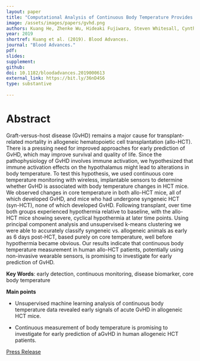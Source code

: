 ```yaml
---
layout: paper
title: "Computational Analysis of Continuous Body Temperature Provides Early Discrimination of Graft-versus-Host Disease in Mice"
image: /assets/images/papers/gvhd.png
authors: Kuang He, Zhenke Wu, Hideaki Fujiwara, Steven Whitesall, Cynthia K Zajac, Sung Won Choi, Pavan Reddy, Muneesh Tewari
year: 2019
shortref: Kuang et al. (2019). Blood Advances.
journal: "Blood Advances."
pdf: 
slides: 
supplement: 
github: 
doi: 10.1182/bloodadvances.2019000613
external_link: https://bit.ly/36nD4S6
type: substantive
 
---
```


# Abstract

Graft-versus-host disease (GvHD) remains a major cause for transplant-related mortality in allogeneic hematopoietic cell transplantation (allo-HCT). There is a pressing need for improved approaches for early prediction of GvHD, which may improve survival and quality of life. Since the pathophysiology of GvHD involves immune activation, we hypothesized that immune activation effects on the hypothalamus might lead to alterations in body temperature. To test this hypothesis, we used continuous core temperature monitoring with wireless, implantable sensors to determine whether GvHD is associated with body temperature changes in HCT mice. We observed changes in core temperature in both allo-HCT mice, all of which developed GvHD, and mice who had undergone syngeneic HCT (syn-HCT), none of which developed GvHD. Following transplant, over time both groups experienced hypothermia relative to baseline, with the allo-HCT mice showing severe, cyclical hypothermia at later time points. Using principal component analysis and unsupervised k-means clustering we were able to accurately classify syngeneic vs. allogeneic animals as early as 6 days post-HCT, based purely on core temperature, well before hypothermia became obvious. Our results indicate that continuous body temperature measurement in human allo-HCT patients, potentially using non-invasive wearable sensors, is promising to investigate for early prediction of GvHD.

**Key Words**:  early detection, continuous monitoring, disease biomarker, core body temperature

**Main points**

- Unsupervised machine learning analysis of continuous body temperature data revealed early signals of acute GvHD in allogeneic HCT mice.

- Continuous measurement of body temperature is promising to investigate for early prediction of aGvHD in human allogeneic HCT patients.

[Press Release](https://labblog.uofmhealth.org/lab-report/body-temperature-may-provide-early-warning-for-graft-versus-host-disease-a-study-mice)